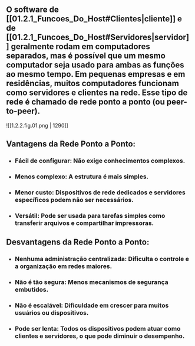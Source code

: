 ##     O software de [[01.2.1_Funcoes_Do_Host#Clientes\|cliente]] e de [[01.2.1_Funcoes_Do_Host#Servidores\|servidor]] geralmente rodam em computadores separados, mas é possível que um mesmo computador seja usado para ambas as funções ao mesmo tempo. Em pequenas empresas e em residências, muitos computadores funcionam como servidores e clientes na rede. Esse tipo de rede é chamado de **rede ponto a ponto** (ou peer-to-peer).

![[1.2.2.fig.01.png | 1290]]

## Vantagens da Rede Ponto a Ponto:

* ### **Fácil de configurar:** Não exige conhecimentos complexos.
* ### **Menos complexo:** A estrutura é mais simples.
* ### **Menor custo:** Dispositivos de rede dedicados e servidores específicos podem não ser necessários.
* ### **Versátil:** Pode ser usada para tarefas simples como transferir arquivos e compartilhar impressoras.

## Desvantagens da Rede Ponto a Ponto:

* ### **Nenhuma administração centralizada:** Dificulta o controle e a organização em redes maiores.
* ### **Não é tão segura:** Menos mecanismos de segurança embutidos.
* ### **Não é escalável:** Dificuldade em crescer para muitos usuários ou dispositivos.
* ### **Pode ser lenta:** Todos os dispositivos podem atuar como clientes e servidores, o que pode diminuir o desempenho.

